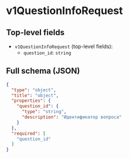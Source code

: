 # v1QuestionInfoRequest

## Top-level fields
- `v1QuestionInfoRequest` (top-level fields):
  - `question_id`: `string`

## Full schema (JSON)
```json
{
  "type": "object",
  "title": "object",
  "properties": {
    "question_id": {
      "type": "string",
      "description": "Идентификатор вопроса"
    }
  },
  "required": [
    "question_id"
  ]
}
```

